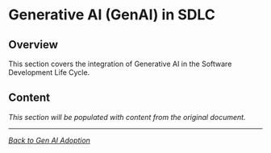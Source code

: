 # Generative AI (GenAI) in SDLC

## Overview

This section covers the integration of Generative AI in the Software Development Life Cycle.

## Content

*This section will be populated with content from the original document.*

---

*[Back to Gen AI Adoption](index.md)*

